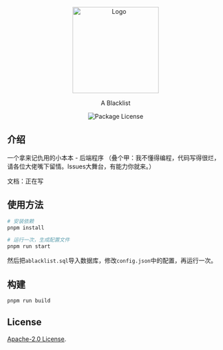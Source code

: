<p align="center">
  <a href="https://lazy.ink/" target="blank"><img src="https://cdn.imlazy.ink:233/img/tup/20240104/aBlackList.png" width="200" alt="Logo" /></a>
</p>
<p align="center">A Blacklist</p>
<p align="center">
  <img src="https://img.shields.io/github/license/LazyCreeper/a-blacklist" alt="Package License" />
</p>

## 介绍

一个拿来记仇用的小本本 - 后端程序
（叠个甲：我不懂得编程，代码写得很烂，请各位大佬嘴下留情。Issues大舞台，有能力你就来。）

文档：正在写

## 使用方法

```bash
# 安装依赖
pnpm install

# 运行一次，生成配置文件
pnpm run start
```

然后把`ablacklist.sql`导入数据库，修改`config.json`中的配置，再运行一次。

## 构建

```bash
pnpm run build
```

## License

[Apache-2.0 License](LICENSE).
